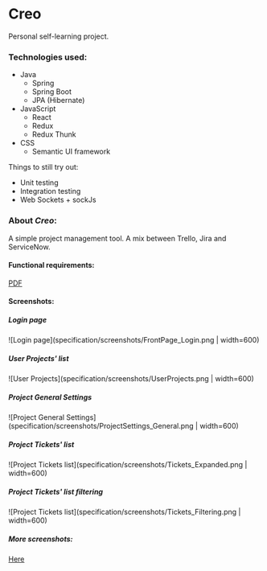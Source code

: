 # Creo 
Personal self-learning project.

### Technologies used:
* Java
    - Spring
    - Spring Boot
    - JPA (Hibernate)
* JavaScript
    - React
    - Redux
    - Redux Thunk
* CSS
    - Semantic UI framework

Things to still try out:
- Unit testing
- Integration testing
- Web Sockets + sockJs
    
### About _Creo_:
A simple project management tool. A mix between Trello, Jira and ServiceNow.

#### Functional requirements:
[PDF](specification/Functional_Requirements.pdf)

#### Screenshots:

##### Login page

![Login page](specification/screenshots/FrontPage_Login.png | width=600)

##### User Projects' list

![User Projects](specification/screenshots/UserProjects.png | width=600)

##### Project General Settings

![Project General Settings](specification/screenshots/ProjectSettings_General.png | width=600)

##### Project Tickets' list

![Project Tickets list](specification/screenshots/Tickets_Expanded.png | width=600)

##### Project Tickets' list filtering

![Project Tickets list](specification/screenshots/Tickets_Filtering.png | width=600)

##### More screenshots:

[Here](specification/screenshots)





